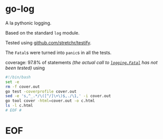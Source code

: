 # go-log

A la pythonic logging.

Based on the standard `log` module.

Tested using [github.com/stretchr/testify](https://github.com/stretchr/testify).

The `Fatal`s were turned into `panic`s in all the tests. 

coverage: 97.8% of statements _(the actual call to [`logging.Fatal`](log.go#L130)
has not been tested)_ using

```bash
#!/bin/bash
set -e
rm -f cover.out
go test -coverprofile cover.out
sed -e 's,^_.*/\([^/]\+\)$,./\1,' -i cover.out
go tool cover -html=cover.out -o c.html
ls -l c.html
# EOF #
```

# EOF #
